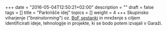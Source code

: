 +++
date = "2016-05-04T12:50:21+02:00"
description = ""
draft = false
tags = []
title = "Parkirišče idej"
topics = []
weight = 4
+++
Skupinsko viharjenje ("*brainstorming*") oz. [BoF sestanki](https://en.wikipedia.org/wiki/Birds_of_a_feather_\(computing\))
in mreženje s ciljem identificirati ideje, tehnologije in projekte, ki se bodo potem izvajali v Garaži.
